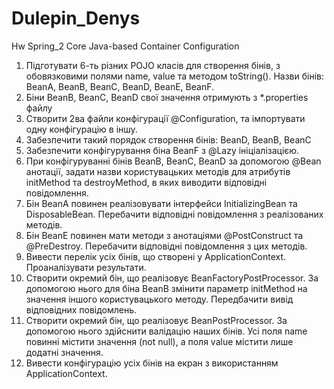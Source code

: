 # Dulepin_Denys
Hw
Spring_2 Core
Java-based Container Configuration

1.	Підготувати 6-ть різних POJO класів для створення бінів, з обовязковими полями name, value та методом toString(). Назви бінів: BeanA, BeanB, BeanC, BeanD, BeanE, BeanF.
2.	Біни BeanB, BeanC, BeanD свої значення отримують з *.properties файлу 
3.	Створити 2ва файли конфігурації @Configuration, та імпортувати одну конфігурацію в іншу.
4.	Забезпечити такий порядок створення бінів: BeanD, BeanB, BeanC
5.	Забезпечити конфігурування біна BeanF з @Lazy ініціалізацією.
6.	При конфігуруванні бінів BeanB, BeanC, BeanD за допомогою @Bean анотації, задати назви користувацьких методів для атрибутів initMethod та destroyMethod, в яких виводити відповідні повідомлення.
7.	Бін BeanA повинен реалізовувати інтерфейси InitializingBean та DisposableBean. Перебачити відповідні повідомлення з реалізованих методів.
8.	Бін BeanE повинен мати методи з анотаціями @PostConstruct та @PreDestroy. Перебачити відповідні повідомлення з цих методів.
9.	Вивести перелік усіх бінів, що створені у ApplicationContext. Проаналізувати результати.
10.	Створити окремий бін, що реалізовує BeanFactoryPostProcessor. За допомогою нього для біна BeanB змінити параметр initMethod на значення іншого користувацького методу. Передбачити вивід відповідних повідомлень.
11.	Створити окремий бін, що реалізовує BeanPostProcessor. За допомогою нього здійснити валідацію наших бінів. Усі поля name повинні містити значення (not null), а поля value містити лише додатні значення.
12.	Вивести конфігурацію усіх бінів на екран з використанням ApplicationContext.

